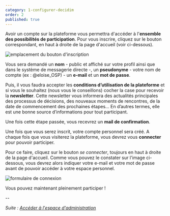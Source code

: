 ```yaml
---
category: 1-configurer-decidim
order: 2
published: true
---
```

Avoir un compte sur la plateforme vous permettra d'accéder à l'__ensemble des possibilités de participation__. Pour vous inscrire, cliquez sur le bouton correspondant, en haut à droite de la page d'accueil (voir ci-dessous). 

![emplacement du bouton d'inscription]({{site.baseurl}}/images/sinscrire.png)

Vous sera demandé un __nom__ - public et affiché sur votre profil ainsi que dans le système de messagerie directe -, un __pseudonyme__ - votre nom de compte (ex : @eloise_OSP) - un __e-mail__ et un __mot de passe__. 

Puis, il vous faudra accepter les __conditions d’utilisation de la plateforme__ et si vous le souhaitez (nous vous le conseillons) cocher la case pour recevoir la __newsletter__. Cette newsletter vous informera des actualités principales des processus de décisions, des nouveaux moments de rencontres, de la date de commencement des prochaines étapes… En d’autres termes, elle est une bonne source d’informations pour tout participant. 

Une fois cette étape passée, vous recevrez un __mail de confirmation__.

Une fois que vous serez inscrit, votre compte personnel sera créé. A chaque fois que vous visiterez la plateforme, vous devrez vous __connecter__ pour pouvoir participer. 

Pour ce faire, cliquez sur le bouton _se connecter_, toujours en haut à droite de la page d'accueil. Comme vous pouvez le constater sur l'image ci-dessous, vous devrez alors indiquer votre e-mail et votre mot de passe avant de pouvoir accéder à votre espace personnel.

![formulaire de connexion]({{site.baseurl}}/images/se_connecter.png)

Vous pouvez maintenant pleinement participer !

--

*Suite : [Accéder à l'espace d'administration]({{site.baseurl}}/1-configurer-decidim/1-espace-admin/)*

